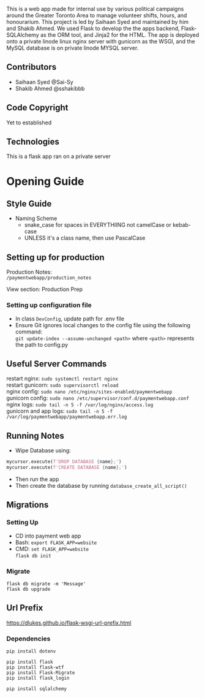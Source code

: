 This is a web app made for internal use by various political campaigns around the Greater Toronto Area to manage volunteer shifts, hours, and honourarium. This project is led by Saihaan Syed and maintained by him and Shakib Ahmed. We used Flask to develop the the apps backend, Flask-SQLAlchemy as the ORM tool, and Jinja2 for the HTML. The app is deployed onto a private linode linux nginx server with gunicorn as the WSGI, and the MySQL database is on private linode MYSQL server.

## Contributors
- Saihaan Syed @Sai-Sy  
- Shakib Ahmed @sshakibbb  
  
## Code Copyright  
Yet to established  
  
## Technologies  
This is a flask app ran on a private server  
  
# Opening Guide  
  
## Style Guide  
- Naming Scheme  
    - snake_case for spaces in EVERYTHIING not camelCase or kebab-case  
    - UNLESS it's a class name, then use PascalCase  
  
## Setting up for production  
Production Notes:  
```/paymentwebapp/production_notes```  
  
View section: Production Prep  
  
### Setting up configuration file  
- In class ```DevConfig```, update path for .env file  
- Ensure Git ignores local changes to the config file using the following command:  
    ```git update-index --assume-unchanged <path>``` where ```<path>``` represents the path to config.py  
  
## Useful Server Commands  
restart nginx:  `sudo systemctl restart nginx`  
restart gunicorn: `sudo supervisorctl reload`  
nginx config: `sudo nano /etc/nginx/sites-enabled/paymentwebapp`  
gunicorn config: `sudo nano /etc/supervisor/conf.d/paymentwebapp.conf`  
nginx logs: `sudo tail -n 5 -f /var/log/nginx/access.log`  
gunicorn and app logs: `sudo tail -n 5 -f /var/log/paymentwebapp/paymentwebapp.err.log`  
  
## Running Notes  
- Wipe Database using:  
```python  
mycursor.execute(f'DROP DATABASE {name};')  
mycursor.execute(f'CREATE DATABASE {name};')  
```
- Then run the app  
- Then create the database by running ```database_create_all_script()```  

## Migrations  
  
### Setting Up 
- CD into payment web app  
- Bash: ```export FLASK_APP=website``` 
- CMD: ```set FLASK_APP=website```  
    ```flask db init```
  
### Migrate  
```flask db migrate -m 'Message'```  
```flask db upgrade```  
  
## Url Prefix  
https://dlukes.github.io/flask-wsgi-url-prefix.html  
  
### Dependencies  
```
pip install dotenv  
  
pip install flask  
pip install flask-wtf  
pip install Flask-Migrate  
pip install flask_login  
  
pip install sqlalchemy  
```